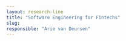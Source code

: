 ```yaml
---
layout: research-line
title: "Software Engineering for Fintechs"
slug: 
responsible: "Arie van Deursen"
---
```


